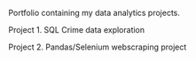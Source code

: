 Portfolio containing my data analytics projects.

Project 1. SQL Crime data exploration

Project 2. Pandas/Selenium webscraping project

<!--START_SECTION:badges-->
<!--END_SECTION:badges-->
